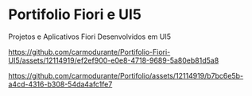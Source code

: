 # Portifolio Fiori e UI5

Projetos e Aplicativos Fiori Desenvolvidos em UI5


https://github.com/carmodurante/Portifolio-Fiori-UI5/assets/12114919/ef2ef900-e0e8-4718-9689-5a80eb81d5a8


https://github.com/carmodurante/Portifolio/assets/12114919/b7bc6e5b-a4cd-4316-b308-54da4afc1fe7

